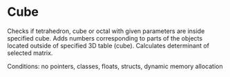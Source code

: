 # Cube

Checks if tetrahedron, cube or octal with given parameters are inside specified cube. Adds numbers corresponding to parts of the objects located outside of specified 3D table (cube). Calculates determinant of selected matrix.


Conditions: no pointers, classes, floats, structs, dynamic memory allocation
